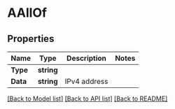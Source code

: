 # AAllOf

## Properties

Name | Type | Description | Notes
------------ | ------------- | ------------- | -------------
**Type** | **string** |  | 
**Data** | **string** | IPv4 address | 

[[Back to Model list]](../README.md#documentation-for-models) [[Back to API list]](../README.md#documentation-for-api-endpoints) [[Back to README]](../README.md)


